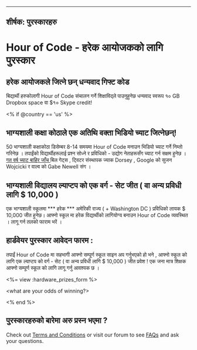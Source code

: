* * *

## शीर्षक: पुरस्कारहरु

# Hour of Code - हरेक आयोजकको लागि पुरस्कार

## हरेक आयोजकले जित्ने छन् धन्यवाद गिफ्ट कोड

बिद्यार्थी हरुकोलागी Hour of Code संचालन गर्ने शिक्षाविद्ले पाउनुहुनेछ धन्यवाद स्वरूप १० GB Dropbox space वा $१० Skype credit!

<% if @country == 'us' %>

## भाग्यशाली कक्षा कोठाले एक अतिथि वक्ता भिडियो च्याट जित्नेछन्!

50 भाग्यशाली कक्षाकोठा डिसेम्बर 8-14 समयमा Hour of Code मनाउन भिडियो च्याट गर्ने निम्तो गरिनेछ । तपाईंको विद्यार्थीहरूलाई प्रश्न सोध्ने र प्रविधिको - उद्योग नेताहरूसँग च्याट गर्न सक्षम हुनेछ । [गत वर्ष च्याट बाहिर जाँच ][1] बिल गेट्स , ट्विटर संस्थापक ज्याक Dorsey , Google को सुजन Wojcicki र वाल्व को Gabe Newell संग ।

 [1]: http://www.youtube.com/playlist?list=PLzdnOPI1iJNckJ81gRpJe5mR7imAHDl9a

## भाग्यशाली विद्यालय ल्याप्टप को एक वर्ग - सेट जीत ( वा अन्य प्रविधी लागि $ 10,000 )

एक भाग्यशाली स्कूलमा *** हरेक *** अमेरिकी राज्य ( + Washington DC ) प्रविधिको लायक $ 10,000 जीत हुनेछ। आफ्नो स्कूल मा हरेक विद्यार्थीको लागियोग्य बनाउन Hour of Code व्यवस्थित । लागू गर्न तलको फाराम भरें ।

## हार्डवेयर पुरस्कार आवेदन फारम :

तपाईं Hour of Code मा सहभागी आफ्नो सम्पूर्ण स्कूल साइन अप गर्नुभएको हो भने , आफ्नो स्कूल को लागि एक ल्याप्टप को वर्ग - सेट ( वा अन्य प्रविधी लागि $ 10,000 ) जीत प्रवेश ! एक जना मात्र शिक्षक आफ्नो सम्पूर्ण स्कूल को लागि लागू गर्नु आवश्यक छ ।

<%= view :hardware\_prizes\_form %>

<what are your odds of winning?>

<see a list of all schools signed up for the hour code in your state. one public k-12 school every u.s. state will win class-set laptops.>

<% end %>

## पुरस्कारहरुको बारेमा अरु प्रस्न भएमा ?

Check out [Terms and Conditions][2] or visit our forum to see [FAQs][3] and ask your questions.

 [2]: /prizes-terms
 [3]: http://support.code.org